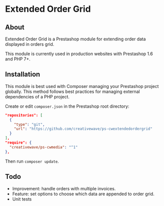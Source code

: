 # Extended Order Grid

## About

Extended Order Grid is a Prestashop module for extending order data displayed in orders grid.

This module is currently used in production websites with Prestashop 1.6 and PHP 7+.

## Installation

This module is best used with Composer managing your Prestashop project globally. This method follows best practices for managing external dependencies of a PHP project.

Create or edit `composer.json` in the Prestashop root directory:

```json
"repositories": [
  {
    "type": "git",
    "url": "https://github.com/creativewave/ps-cwextendedordergrid"
  }
],
"require": {
  "creativewave/ps-cwmedia": "^1"
},

```

Then run `composer update`.

## Todo

* Improvement: handle orders with multiple invoices.
* Feature: set options to choose which data are appended to order grid.
* Unit tests
